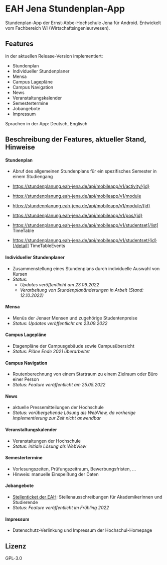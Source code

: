 # EAH Jena Stundenplan-App
Stundenplan-App der Ernst-Abbe-Hochschule Jena für Android. Entwickelt vom Fachbereich WI (Wirtschaftsingenieurwesen).


## Features
in der aktuellen Release-Version implementiert:
- Stundenplan
- Individueller Stundenplaner
- Mensa
- Campus Lagepläne
- Campus Navigation
- News
- Veranstaltungskalender
- Semestertermine
- Jobangebote
- Impressum

Sprachen in der App: Deutsch, Englisch

## Beschreibung der Features, aktueller Stand, Hinweise
#### Stundenplan
  - Abruf des allgemeinen Stundenplans für ein spezifisches Semester in einem Studiengang

- https://stundenplanung.eah-jena.de/api/mobileapp/v1/activity/{id}
- https://stundenplanung.eah-jena.de/api/mobileapp/v1/module
- https://stundenplanung.eah-jena.de/api/mobileapp/v1/module/{id}
- https://stundenplanung.eah-jena.de/api/mobileapp/v1/pos/{id}
- https://stundenplanung.eah-jena.de/api/mobileapp/v1/studentset[/list]			TimeTable
- https://stundenplanung.eah-jena.de/api/mobileapp/v1/studentset/{id}[/detail]	TimeTableEvents


#### Individueller Stundenplaner
  - Zusammenstellung eines Stundenplans durch individuelle Auswahl von Kursen
  - *Status:*
    - *Updates veröffentlicht am 23.09.2022*
    - *Verarbeitung von Stundenplanänderungen in Arbeit (Stand: 12.10.2022)*
#### Mensa
  - Menüs der Jenaer Mensen und zugehörige Studentenpreise
  - *Status: Updates veröffentlicht am 23.09.2022*
#### Campus Lagepläne
  - Etagenpläne der Campusgebäude sowie Campusübersicht
  - *Status: Pläne Ende 2021 überarbeitet*
#### Campus Navigation
  - Routenberechnung von einem Startraum zu einem Zielraum oder Büro einer Person
  - *Status: Feature veröffentlicht am 25.05.2022*
#### News
  - aktuelle Pressemitteilungen der Hochschule
  - *Status: vorübergehende Lösung als WebView, da vorherige Implementierung zur Zeit nicht anwendbar*
#### Veranstaltungskalender
  - Veranstaltungen der Hochschule
  - *Status: initiale Lösung als WebView*
#### Semestertermine
  - Vorlesungszeiten, Prüfungszeitraum, Bewerbungsfristen, ...
  - Hinweis: manuelle Einspeißung der Daten
#### Jobangebote
  - [Stellenticket der EAH](https://stellenticket.eah-jena.de/de/offers/fulltextsearch/EAH-Jena/#Inhalt): Stellenausschreibungen für AkademikerInnen und Studierende
  - *Status: Feature veröffentlicht im Frühling 2022* 
#### Impressum
  - Datenschutz-Verlinkung und Impressum der Hochschul-Homepage

## Lizenz
GPL-3.0
